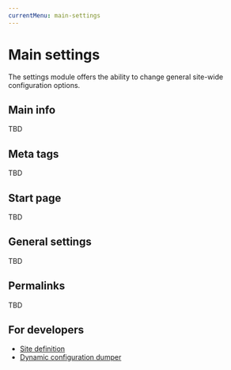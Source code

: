 ```yaml
---
currentMenu: main-settings
---
```

# Main settings

The settings module offers the ability to change general site-wide configuration options.

## Main info

TBD

## Meta tags

TBD

## Start page

TBD

## General settings

TBD

## Permalinks

TBD

## For developers

- [Site definition](Dev/SiteDefinition.md)
- [Dynamic configuration dumper](Dev/DynamicConfigDumper.md)
